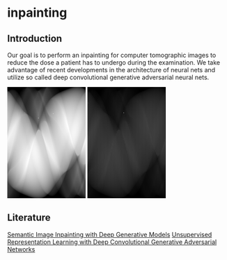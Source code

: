 # inpainting

## Introduction

Our goal is to perform an inpainting for computer tomographic images to reduce the dose a patient has to undergo during the examination. We take advantage of recent developments in the architecture of neural nets and utilize so called deep convolutional generative adversarial neural nets.

![Simulated Volume of Random Ellipses](images/randEllRadEx.png)
![Simulated Volume of Random Ellipses](images/randEllRedRadEx.png)

## Literature
[Semantic Image Inpainting with Deep Generative Models](https://arxiv.org/abs/1607.07539 "Link to arXiv")
[Unsupervised Representation Learning with Deep Convolutional Generative Adversarial Networks](https://arxiv.org/abs/1511.06434 "Link to arXiv")
